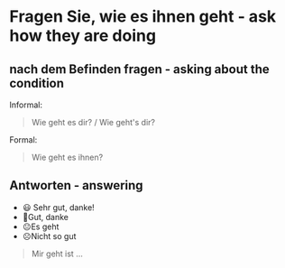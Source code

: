 # Fragen Sie, wie es ihnen geht - ask how they are doing
## nach dem Befinden fragen - asking about the condition

Informal: 
>Wie geht es dir? / Wie geht's dir?

Formal:
>Wie geht es ihnen?

## Antworten - answering
- 😃 Sehr gut, danke!
- 🙂Gut, danke
- 😐Es geht
- ☹️Nicht so gut

> Mir geht ist ...

